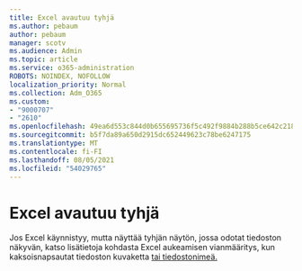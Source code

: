 ```yaml
---
title: Excel avautuu tyhjä
ms.author: pebaum
author: pebaum
manager: scotv
ms.audience: Admin
ms.topic: article
ms.service: o365-administration
ROBOTS: NOINDEX, NOFOLLOW
localization_priority: Normal
ms.collection: Adm_O365
ms.custom:
- "9000707"
- "2610"
ms.openlocfilehash: 49ea6d553c844d0b655695736f5c492f9884b288b5ce642c21859f2a3a235268
ms.sourcegitcommit: b5f7da89a650d2915dc652449623c78be6247175
ms.translationtype: MT
ms.contentlocale: fi-FI
ms.lasthandoff: 08/05/2021
ms.locfileid: "54029765"
---
```

# <a name="excel-opens-blank"></a>Excel avautuu tyhjä

Jos Excel käynnistyy, mutta näyttää tyhjän näytön, jossa odotat tiedoston näkyvän, katso lisätietoja kohdasta Excel aukeamisen vianmääritys, kun kaksoisnapsautat tiedoston kuvaketta [tai tiedostonimeä.](https://docs.microsoft.com/office/troubleshoot/excel/excel-opens-blank)